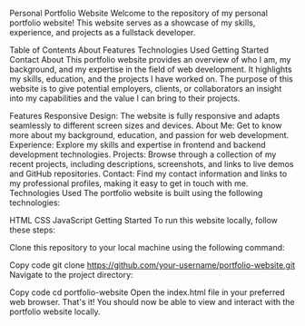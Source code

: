 Personal Portfolio Website
Welcome to the repository of my personal portfolio website! This website serves as a showcase of my skills, experience, and projects as a fullstack developer.

Table of Contents
About
Features
Technologies Used
Getting Started
Contact
About
This portfolio website provides an overview of who I am, my background, and my expertise in the field of web development. It highlights my skills, education, and the projects I have worked on. The purpose of this website is to give potential employers, clients, or collaborators an insight into my capabilities and the value I can bring to their projects.

Features
Responsive Design: The website is fully responsive and adapts seamlessly to different screen sizes and devices.
About Me: Get to know more about my background, education, and passion for web development.
Experience: Explore my skills and expertise in frontend and backend development technologies.
Projects: Browse through a collection of my recent projects, including descriptions, screenshots, and links to live demos and GitHub repositories.
Contact: Find my contact information and links to my professional profiles, making it easy to get in touch with me.
Technologies Used
The portfolio website is built using the following technologies:

HTML
CSS
JavaScript
Getting Started
To run this website locally, follow these steps:

Clone this repository to your local machine using the following command:

Copy code
git clone https://github.com/your-username/portfolio-website.git
Navigate to the project directory:

Copy code
cd portfolio-website
Open the index.html file in your preferred web browser.
That's it! You should now be able to view and interact with the portfolio website locally.
